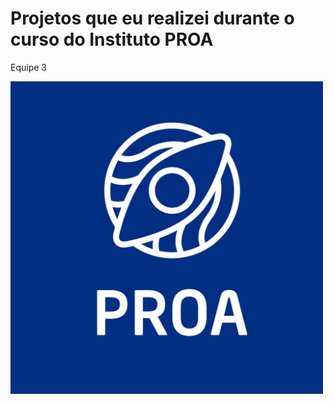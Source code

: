 # Projetos que eu realizei durante o curso do Instituto PROA

Equipe 3

<div>
  <div>
    <img src="img/proa.jpg" width="500px" height="500px">
  </div>
</div>

